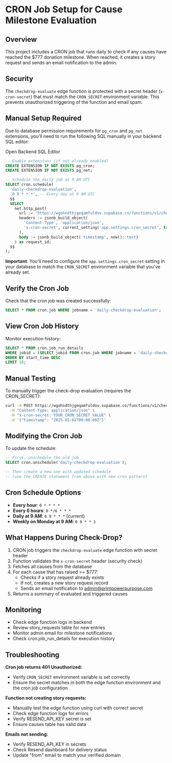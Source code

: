# CRON Job Setup for Cause Milestone Evaluation

## Overview
This project includes a CRON job that runs daily to check if any causes have reached the $777 donation milestone. When reached, it creates a story request and sends an email notification to the admin.

## Security
The `checkdrop-evaluate` edge function is protected with a secret header (`x-cron-secret`) that must match the `CRON_SECRET` environment variable. This prevents unauthorized triggering of the function and email spam.

## Manual Setup Required

Due to database permission requirements for `pg_cron` and `pg_net` extensions, you'll need to run the following SQL manually in your backend SQL editor:

<lov-actions>
<lov-open-backend>Open Backend SQL Editor</lov-open-backend>
</lov-actions>

```sql
-- Enable extensions (if not already enabled)
CREATE EXTENSION IF NOT EXISTS pg_cron;
CREATE EXTENSION IF NOT EXISTS pg_net;

-- Schedule the daily job at 9 AM UTC
SELECT cron.schedule(
  'daily-checkdrop-evaluation',
  '0 9 * * *', -- Every day at 9 AM UTC
  $$
  SELECT
    net.http_post(
      url := 'https://wgohndthjgeqamfuldov.supabase.co/functions/v1/checkdrop-evaluate',
      headers := jsonb_build_object(
        'Content-Type', 'application/json',
        'x-cron-secret', current_setting('app.settings.cron_secret', true)
      ),
      body := jsonb_build_object('timestamp', now()::text)
    ) as request_id;
  $$
);
```

**Important**: You'll need to configure the `app.settings.cron_secret` setting in your database to match the `CRON_SECRET` environment variable that you've already set.

## Verify the Cron Job

Check that the cron job was created successfully:

```sql
SELECT * FROM cron.job WHERE jobname = 'daily-checkdrop-evaluation';
```

## View Cron Job History

Monitor execution history:

```sql
SELECT * FROM cron.job_run_details 
WHERE jobid = (SELECT jobid FROM cron.job WHERE jobname = 'daily-checkdrop-evaluation')
ORDER BY start_time DESC
LIMIT 10;
```

## Manual Testing

To manually trigger the check-drop evaluation (requires the CRON_SECRET):

```bash
curl -X POST https://wgohndthjgeqamfuldov.supabase.co/functions/v1/checkdrop-evaluate \
  -H "Content-Type: application/json" \
  -H "x-cron-secret: YOUR_CRON_SECRET_VALUE" \
  -d '{"timestamp": "2025-01-01T09:00:00Z"}'
```

## Modifying the Cron Job

To update the schedule:

```sql
-- First, unschedule the old job
SELECT cron.unschedule('daily-checkdrop-evaluation');

-- Then create a new one with updated schedule
-- (use the CREATE statement from above with new cron pattern)
```

## Cron Schedule Options

- **Every hour**: `0 * * * *`
- **Every 6 hours**: `0 */6 * * *`
- **Daily at 9 AM**: `0 9 * * *` (current)
- **Weekly on Monday at 9 AM**: `0 9 * * 1`

## What Happens During Check-Drop?

1. CRON job triggers the `checkdrop-evaluate` edge function with secret header
2. Function validates the `x-cron-secret` header (security check)
3. Fetches all causes from the database
4. For each cause that has raised >= $777:
   - Checks if a story request already exists
   - If not, creates a new story request record
   - Sends an email notification to admin@printpowerpurpose.com
5. Returns a summary of evaluated and triggered causes

## Monitoring

- Check edge function logs in backend
- Review story_requests table for new entries
- Monitor admin email for milestone notifications
- Check cron.job_run_details for execution history

## Troubleshooting

**Cron job returns 401 Unauthorized:**
- Verify `CRON_SECRET` environment variable is set correctly
- Ensure the secret matches in both the edge function environment and the cron job configuration

**Function not creating story requests:**
- Manually test the edge function using curl with correct secret
- Check edge function logs for errors
- Verify RESEND_API_KEY secret is set
- Ensure causes table has valid data

**Emails not sending:**
- Verify RESEND_API_KEY in secrets
- Check Resend dashboard for delivery status
- Update "from" email to match your verified domain
